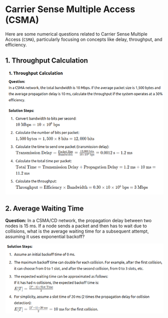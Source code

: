 # Carrier Sense Multiple Access (CSMA)

Here are some numerical questions related to Carrier Sense Multiple Access (`CSMA`), particularly focusing on concepts like delay, throughput, and efficiency.

## 1. Throughput Calculation

![1. Throughput Calculation](Throughput-Calculation.png)

## 2. Average Waiting Time

**Question:**
In a CSMA/CD network, the propagation delay between two nodes is 15 ms. If a node sends a packet and then has to wait due to collisions, what is the average waiting time for a subsequent attempt, assuming it uses exponential backoff?

![Average Waiting Time](image.png)
